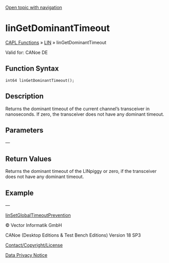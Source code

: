 [Open topic with navigation](../../../../../CANoeDEFamily.htm#Topics/CAPLFunctions/LIN/Functions/CAPLfunctionLINGetDominantTimeout.md)

# linGetDominantTimeout

[CAPL Functions](../../CAPLfunctions.md) » [LIN](../CAPLfunctionsLINOverview.md) » linGetDominantTimeout

Valid for: CANoe DE

## Function Syntax

```plaintext
int64 linGetDominantTimeout();
```

## Description

Returns the dominant timeout of the current channel’s transceiver in nanoseconds. If zero, the transceiver does not have any dominant timeout.

## Parameters

—

## Return Values

Returns the dominant timeout of the LINpiggy or zero, if the transceiver does not have any dominant timeout.

## Example

—

[linSetGlobalTimeoutPrevention](CAPLfunctionLINSetGlobalTimeoutPrevention.md)

© Vector Informatik GmbH

CANoe (Desktop Editions & Test Bench Editions) Version 18 SP3

[Contact/Copyright/License](../../../Shared/ContactCopyrightLicense.md)

[Data Privacy Notice](https://www.vector.com/int/en/company/get-info/privacy-policy/)
